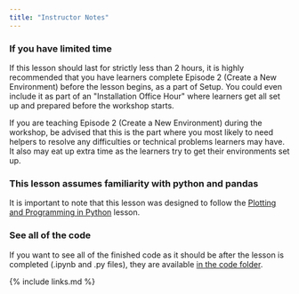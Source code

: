 ```yaml
---
title: "Instructor Notes"
---
```


### If you have limited time

If this lesson should last for strictly less than 2 hours, it is highly recommended that you have learners complete Episode 2 (Create a New Environment) before the lesson begins, as a part of Setup. You could even include it as part of an "Installation Office Hour" where learners get all set up and prepared before the workshop starts.

If you are teaching Episode 2 (Create a New Environment) during the workshop, be advised that this is the part where you most likely to need helpers to resolve any difficulties or technical problems learners may have. It also may eat up extra time as the learners try to get their environments set up.

### This lesson assumes familiarity with python and pandas

It is important to note that this lesson was designed to follow the [Plotting and Programming in Python](http://swcarpentry.github.io/python-novice-gapminder/index.html) lesson.

### See all of the code

If you want to see all of the finished code as it should be after the lesson is completed (.ipynb and .py files), they are available [in the code folder](https://github.com/carpentries-incubator/python-interactive-data-visualizations/tree/gh-pages/code).

{% include links.md %}
